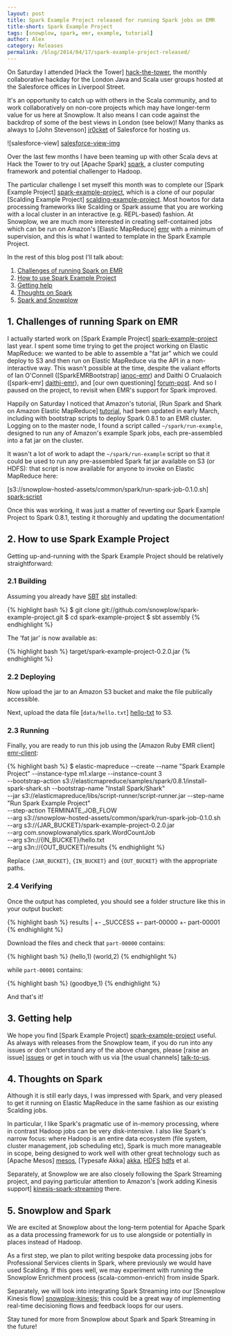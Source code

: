 ```yaml
---
layout: post
title: Spark Example Project released for running Spark jobs on EMR
title-short: Spark Example Project
tags: [snowplow, spark, emr, example, tutorial]
author: Alex
category: Releases
permalink: /blog/2014/04/17/spark-example-project-released/
---
```


On Saturday I attended [Hack the Tower] [hack-the-tower], the monthly collaborative hackday for the London Java and Scala user groups hosted at the Salesforce offices in Liverpool Street.

It's an opportunity to catch up with others in the Scala community, and to work collaboratively on non-core projects which may have longer-term value for us here at Snowplow. It also means I can code against the backdrop of some of the best views in London (see below)! Many thanks as always to [John Stevenson] [jr0cket] of Salesforce for hosting us.

![salesforce-view] [salesforce-view-img]

Over the last few months I have been teaming up with other Scala devs at Hack the Tower to try out [Apache Spark] [spark], a cluster computing framework and potential challenger to Hadoop.

The particular challenge I set myself this month was to complete our [Spark Example Project] [spark-example-project], which is a clone of our popular [Scalding Example Project] [scalding-example-project]. Most howtos for data processing frameworks like Scalding or Spark assume that you are working with a local cluster in an interactive (e.g. REPL-based) fashion. At Snowplow, we are much more interested in creating self-contained jobs which can be run on Amazon's [Elastic MapReduce] [emr] with a minimum of supervision, and this is what I wanted to template in the Spark Example Project.

In the rest of this blog post I'll talk about:

1. [Challenges of running Spark on EMR](#challenges)
2. [How to use Spark Example Project](#usage)
3. [Getting help](#help)
4. [Thoughts on Spark](#thoughts)
5. [Spark and Snowplow](#snowplow-spark)

<!--more-->

<div class="html">
<h2><a name="challenges">1. Challenges of running Spark on EMR</a></h2>
</div>

I actually started work on [Spark Example Project] [spark-example-project] last year. I spent some time trying to get the project working on Elastic MapReduce: we wanted to be able to assemble a "fat jar" which we could deploy to S3 and then run on Elastic MapReduce via the API in a non-interactive way. This wasn't possible at the time, despite the valiant efforts of Ian O'Connell ([SparkEMRBootstrap] [ianoc-emr]) and Daithi O Crualaoich ([spark-emr] [daithi-emr]), and [our own questioning] [forum-post]. And so I paused on the project, to revisit when EMR's support for Spark improved.

Happily on Saturday I noticed that Amazon's tutorial, [Run Spark and Shark on Amazon Elastic MapReduce] [tutorial], had been updated in early March, including with bootstrap scripts to deploy Spark 0.8.1 to an EMR cluster. Logging on to the master node, I found a script called `~/spark/run-example`, designed to run any of Amazon's example Spark jobs, each pre-assembled into a fat jar on the cluster.

It wasn't a lot of work to adapt the `~/spark/run-example` script so that it could be used to run any pre-assembled Spark fat jar available on S3 (or HDFS): that script is now available for anyone to invoke on Elastic MapReduce here:

[s3://snowplow-hosted-assets/common/spark/run-spark-job-0.1.0.sh] [spark-script]

Once this was working, it was just a matter of reverting our Spark Example Project to Spark 0.8.1, testing it thoroughly and updating the documentation!

<div class="html">
<h2><a name="usage">2. How to use Spark Example Project</a></h2>
</div>

Getting up-and-running with the Spark Example Project should be relatively straightforward:

<div class="html">
<h3>2.1 Building</h3>
</div>

Assuming you already have [SBT] [sbt] installed:

{% highlight bash %}
$ git clone git://github.com/snowplow/spark-example-project.git
$ cd spark-example-project
$ sbt assembly
{% endhighlight %}

The 'fat jar' is now available as:

{% highlight bash %}
target/spark-example-project-0.2.0.jar
{% endhighlight %}

<div class="html">
<h3>2.2 Deploying</h3>
</div>

Now upload the jar to an Amazon S3 bucket and make the file publically accessible.

Next, upload the data file [`data/hello.txt`] [hello-txt] to S3.

<div class="html">
<h3>2.3 Running</h3>
</div>

Finally, you are ready to run this job using the [Amazon Ruby EMR client] [emr-client]:

{% highlight bash %}
$ elastic-mapreduce --create --name "Spark Example Project" --instance-type m1.xlarge --instance-count 3 \
  --bootstrap-action s3://elasticmapreduce/samples/spark/0.8.1/install-spark-shark.sh --bootstrap-name "Install Spark/Shark" \
  --jar s3://elasticmapreduce/libs/script-runner/script-runner.jar --step-name "Run Spark Example Project" \
  --step-action TERMINATE_JOB_FLOW \
  --arg s3://snowplow-hosted-assets/common/spark/run-spark-job-0.1.0.sh \
  --arg s3://{JAR_BUCKET}/spark-example-project-0.2.0.jar \
  --arg com.snowplowanalytics.spark.WordCountJob \
  --arg s3n://{IN_BUCKET}/hello.txt \
  --arg s3n://{OUT_BUCKET}/results
{% endhighlight %}

Replace `{JAR_BUCKET}`, `{IN_BUCKET}` and `{OUT_BUCKET}` with the appropriate paths.

<div class="html">
<h3>2.4 Verifying</h3>
</div>

Once the output has completed, you should see a folder structure like this in your output bucket:

{% highlight bash %}
results
|
+- _SUCCESS
+- part-00000
+- part-00001
{% endhighlight %}

Download the files and check that `part-00000` contains:

{% highlight bash %}
(hello,1)
(world,2)
{% endhighlight %}

while `part-00001` contains:

{% highlight bash %}
(goodbye,1)
{% endhighlight %}

And that's it!

<div class="html">
<h2><a name="help">3. Getting help</a></h2>
</div>

We hope you find [Spark Example Project] [spark-example-project] useful. As always with releases from the Snowplow team, if you do run into any issues or don't understand any of the above changes, please [raise an issue] [issues] or get in touch with us via [the usual channels] [talk-to-us].

<div class="html">
<h2><a name="thoughts">4. Thoughts on Spark</a></h2>
</div>

Although it is still early days, I was impressed with Spark, and very pleased to get it running on Elastic MapReduce in the same fashion as our existing Scalding jobs.

In particular, I like Spark's pragmatic use of in-memory processing, where in contrast Hadoop jobs can be very disk-intensive. I also like Spark's narrow focus: where Hadoop is an entire data ecosystem (file system, cluster management, job scheduling etc), Spark is much more manageable in scope, being designed to work well with other great technology such as [Apache Mesos] [mesos], [Typesafe Akka] [akka], [HDFS] [hdfs] et al.

Separately, at Snowplow we are also closely following the Spark Streaming project, and paying particular attention to Amazon's [work adding Kinesis support] [kinesis-spark-streaming] there.

<div class="html">
<h2><a name="snowplow-spark">5. Snowplow and Spark</a></h2>
</div>

We are excited at Snowplow about the long-term potential for Apache Spark as a data processing framework for us to use alongside or potentially in places instead of Hadoop.

As a first step, we plan to pilot writing bespoke data processing jobs for Professional Services clients in Spark, where previously we would have used Scalding. If this goes well, we may experiment with running the Snowplow Enrichment process (scala-common-enrich) from inside Spark.

Separately, we will look into integrating Spark Streaming into our [Snowplow Kinesis flow] [snowplow-kinesis]; this could be a great way of implementing real-time decisioning flows and feedback loops for our users.

Stay tuned for more from Snowplow about Spark and Spark Streaming in the future!

[hack-the-tower]: http://www.hackthetower.co.uk/
[hack-the-tower-apr]: http://www.meetup.com/london-scala/events/173280452/
[jr0cket]: https://github.com/jr0cket
[salesforce-view-img]: /assets/img/blog/2014/04/salesforce-heron-tower.jpg

[ianoc-emr]: https://github.com/ianoc/SparkEMRBootstrap
[daithi-emr]: https://github.com/daithiocrualaoich/spark-emr

[forum-post]: https://forums.aws.amazon.com/thread.jspa?messageID=458398
[tutorial]: http://aws.amazon.com/articles/4926593393724923
[kinesis-spark-streaming]: https://github.com/apache/spark/pull/223

[spark-example-project]: https://github.com/snowplow/spark-example-project
[scalding-example-project]: https://github.com/snowplow/scalding-example-project
[spark-script]: http://d2io1hx8u877l0.cloudfront.net/common/spark/run-spark-job-0.1.0.sh

[sbt]: http://www.scala-sbt.org/
[emr]: http://aws.amazon.com/elasticmapreduce/
[spark]: http://spark.apache.org/
[mesos]: http://mesos.apache.org/
[akka]: http://akka.io/
[hdfs]: http://hadoop.apache.org/docs/r1.2.1/hdfs_design.html

[snowplow-kinesis]: /blog/2014/02/04/snowplow-0.9.0-released-with-beta-kinesis-support/
[hello-txt]: https://github.com/snowplow/spark-example-project/raw/master/data/hello.txt
[emr-client]: http://aws.amazon.com/developertools/2264

[issues]: https://github.com/snowplow/spark-example-project/issues
[talk-to-us]: https://github.com/snowplow/snowplow/wiki/Talk-to-us

